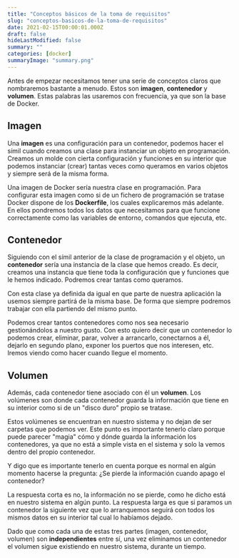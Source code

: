 ```yaml
---
title: "Conceptos básicos de la toma de requisitos"
slug: "conceptos-basicos-de-la-toma-de-requisitos"
date: 2021-02-15T00:00:01.000Z
draft: false
hideLastModified: false
summary: ""
categories: [docker]
summaryImage: "summary.png"
---
```


Antes de empezar necesitamos tener una serie de conceptos claros que nombraremos bastante a menudo. Estos son **imagen**, **contenedor** y **volumen**. Estas palabras las usaremos con frecuencia, ya que son la base de Docker.

## Imagen

Una **imagen** es una configuración para un contenedor, podemos hacer el símil cuando creamos una clase para instanciar un objeto en programación. Creamos un molde con cierta configuración y funciones en su interior que podemos instanciar (crear) tantas veces como queramos en varios objetos y siempre será de la misma forma.

Una imagen de Docker sería nuestra clase en programación. Para configurar esta imagen como si de un fichero de programación se tratase Docker dispone de los **Dockerfile**, los cuales explicaremos más adelante. En ellos pondremos todos los datos que necesitamos para que funcione correctamente como las variables de entorno, comandos que ejecuta, etc.

## Contenedor

Siguiendo con el símil anterior de la clase de programación y el objeto, un **contenedor** sería una instancia de la clase que hemos creado. Es decir, creamos una instancia que tiene toda la configuración que y funciones que le hemos indicado. Podremos crear tantas como queramos.

Con esta clase ya definida da igual en que parte de nuestra aplicación la usemos siempre partirá de la misma base. De forma que siempre podremos trabajar con ella partiendo del mismo punto.

Podemos crear tantos contenedores como nos sea necesario gestionándolos a nuestro gusto. Con esto quiero decir que un contenedor lo podemos crear, eliminar, parar, volver a arrancarlo, conectarnos a él, dejarlo en segundo plano, exponer los puertos que nos interesen, etc. Iremos viendo como hacer cuando llegue el momento.

## Volumen

Además, cada contenedor tiene asociado con él un **volumen**. Los volúmenes son donde cada contenedor guarda la información que tiene en su interior como si de un "disco duro" propio se tratase.

Estos volúmenes se encuentran en nuestro sistema y no dejan de ser carpetas que podemos ver. Este punto es importante tenerlo claro porque puede parecer "magia" cómo y dónde guarda la información los contenedores, ya que no está a simple vista en el sistema y solo la vemos dentro del propio contenedor.

Y digo que es importante tenerlo en cuenta porque es normal en algún momento hacerse la pregunta: ¿Se pierde la información cuando apago el contenedor?

La respuesta corta es no, la información no se pierde, como he dicho está en nuestro sistema en algún punto. La respuesta larga es que si paramos un contenedor la siguiente vez que lo arranquemos seguirá con todos los mismos datos en su interior tal cual lo habíamos dejado.

Dado que como cada una de estas tres partes (imagen, contenedor, volumen) son **independientes** entre sí, una vez eliminamos un contenedor el volumen sigue existiendo en nuestro sistema, durante un tiempo.
